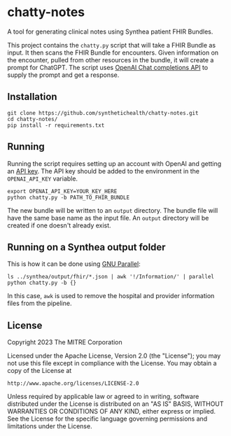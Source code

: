 # chatty-notes
A tool for generating clinical notes using Synthea patient FHIR Bundles.

This project contains the `chatty.py` script that will take a FHIR Bundle as
input. It then scans the FHIR Bundle for encounters. Given information on the
encounter, pulled from other resources in the bundle, it will create a prompt
for ChatGPT. The script uses [OpenAI Chat completions API](https://platform.openai.com/docs/guides/chat) to supply the prompt and get a response.

## Installation

```
git clone https://github.com/synthetichealth/chatty-notes.git
cd chatty-notes/
pip install -r requirements.txt
```

## Running

Running the script requires setting up an account with OpenAI and getting an [API key](https://platform.openai.com/account/api-keys). The API key should be added to the environment in the
`OPENAI_API_KEY` variable.

```
export OPENAI_API_KEY=YOUR_KEY_HERE
python chatty.py -b PATH_TO_FHIR_BUNDLE
```

The new bundle will be written to an `output` directory. The bundle file will have the same base name as
the input file. An `output` directory will be created if one doesn't already exist.

## Running on a Synthea output folder

This is how it can be done using [GNU Parallel](https://www.gnu.org/software/parallel/):

```
ls ../synthea/output/fhir/*.json | awk '!/Information/' | parallel python chatty.py -b {}
```

In this case, `awk` is used to remove the hospital and provider information files from the pipeline.

## License
Copyright 2023 The MITRE Corporation

Licensed under the Apache License, Version 2.0 (the "License"); you may not use this file except in compliance with the License. You may obtain a copy of the License at

    http://www.apache.org/licenses/LICENSE-2.0

Unless required by applicable law or agreed to in writing, software distributed under the License is distributed on an "AS IS" BASIS, WITHOUT WARRANTIES OR CONDITIONS OF ANY KIND, either express or implied. See the License for the specific language governing permissions and limitations under the License.
